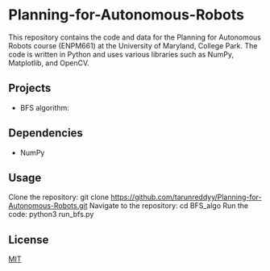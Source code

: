 # Planning-for-Autonomous-Robots

This repository contains the code and data for the Planning for Autonomous Robots course (ENPM661) at the University of Maryland, College Park. The code is written in Python and uses various libraries such as NumPy, Matplotlib, and OpenCV.

## Projects

- BFS algorithm:

## Dependencies
- NumPy

## Usage
Clone the repository: git clone https://github.com/tarunreddyy/Planning-for-Autonomous-Robots.git
Navigate to the repository: cd BFS_algo
Run the code: python3 run_bfs.py

## License
[MIT](https://choosealicense.com/licenses/mit/)
